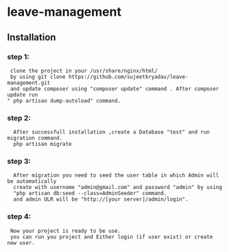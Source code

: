# leave-management
## Installation
###  **step 1:** 
     clone the project in your /usr/share/nginx/html/ 
     by using git clone https://github.com/sujeetkryadav/leave-management.git
     and update composer using "composer update" command . After composer update run 
    " php artisan dump-autoload" command.
### **step 2:**
      After successfull installation ,create a Database "test" and run migration command.
      php artisan migrate
### **step 3:**
      After migration you need to seed the user table in which Admin will be automatically 
      create with username "admin@gmail.com" and password "admin" by using 
      "php artisan db:seed --class=AdminSeeder" command.
      and admin ULR will be "http://[your server]/admin/login".
### **step 4:**
     Now your project is ready to be use.
     you can run you project and Either login (if user exist) or create new user.
    
  
